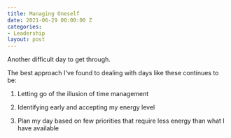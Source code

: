 ```yaml
---
title: Managing Oneself
date: 2021-06-29 00:00:00 Z
categories:
- Leadership
layout: post
---
```


Another difficult day to get through.

The best approach I've found to dealing with days like these continues to be:

1. Letting go of the illusion of time management

2. Identifying early and accepting my energy level

3. Plan my day based on few priorities that require less energy than what I have available